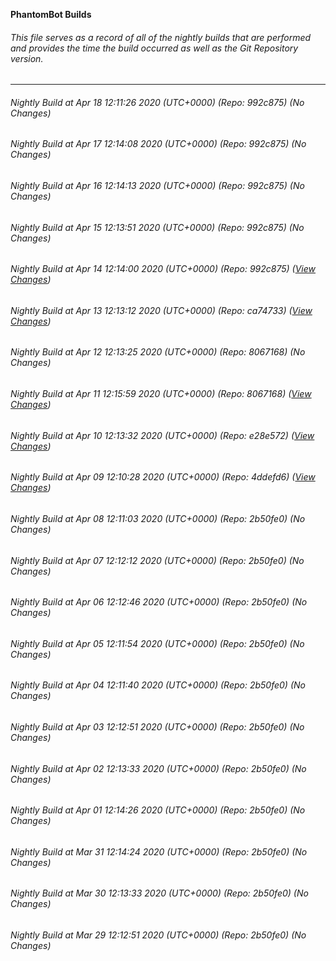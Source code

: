 **PhantomBot Builds**

###### This file serves as a record of all of the nightly builds that are performed and provides the time the build occurred as well as the Git Repository version.
-------------------------------------------------------------------------------------------------------------
###### Nightly Build at Apr 18 12:11:26 2020 (UTC+0000) (Repo: 992c875) (No Changes)
###### Nightly Build at Apr 17 12:14:08 2020 (UTC+0000) (Repo: 992c875) (No Changes)
###### Nightly Build at Apr 16 12:14:13 2020 (UTC+0000) (Repo: 992c875) (No Changes)
###### Nightly Build at Apr 15 12:13:51 2020 (UTC+0000) (Repo: 992c875) (No Changes)
###### Nightly Build at Apr 14 12:14:00 2020 (UTC+0000) (Repo: 992c875) ([View Changes](https://github.com/PhantomBot/PhantomBot/compare/ca74733...992c875))
###### Nightly Build at Apr 13 12:13:12 2020 (UTC+0000) (Repo: ca74733) ([View Changes](https://github.com/PhantomBot/PhantomBot/compare/8067168...ca74733))
###### Nightly Build at Apr 12 12:13:25 2020 (UTC+0000) (Repo: 8067168) (No Changes)
###### Nightly Build at Apr 11 12:15:59 2020 (UTC+0000) (Repo: 8067168) ([View Changes](https://github.com/PhantomBot/PhantomBot/compare/e28e572...8067168))
###### Nightly Build at Apr 10 12:13:32 2020 (UTC+0000) (Repo: e28e572) ([View Changes](https://github.com/PhantomBot/PhantomBot/compare/4ddefd6...e28e572))
###### Nightly Build at Apr 09 12:10:28 2020 (UTC+0000) (Repo: 4ddefd6) ([View Changes](https://github.com/PhantomBot/PhantomBot/compare/2b50fe0...4ddefd6))
###### Nightly Build at Apr 08 12:11:03 2020 (UTC+0000) (Repo: 2b50fe0) (No Changes)
###### Nightly Build at Apr 07 12:12:12 2020 (UTC+0000) (Repo: 2b50fe0) (No Changes)
###### Nightly Build at Apr 06 12:12:46 2020 (UTC+0000) (Repo: 2b50fe0) (No Changes)
###### Nightly Build at Apr 05 12:11:54 2020 (UTC+0000) (Repo: 2b50fe0) (No Changes)
###### Nightly Build at Apr 04 12:11:40 2020 (UTC+0000) (Repo: 2b50fe0) (No Changes)
###### Nightly Build at Apr 03 12:12:51 2020 (UTC+0000) (Repo: 2b50fe0) (No Changes)
###### Nightly Build at Apr 02 12:13:33 2020 (UTC+0000) (Repo: 2b50fe0) (No Changes)
###### Nightly Build at Apr 01 12:14:26 2020 (UTC+0000) (Repo: 2b50fe0) (No Changes)
###### Nightly Build at Mar 31 12:14:24 2020 (UTC+0000) (Repo: 2b50fe0) (No Changes)
###### Nightly Build at Mar 30 12:13:33 2020 (UTC+0000) (Repo: 2b50fe0) (No Changes)
###### Nightly Build at Mar 29 12:12:51 2020 (UTC+0000) (Repo: 2b50fe0) (No Changes)
